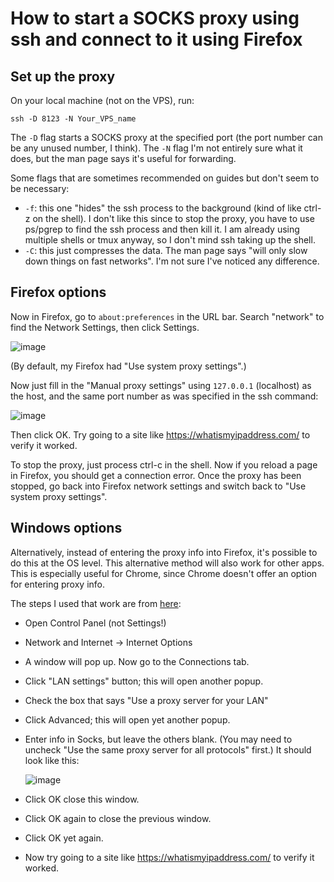 # How to start a SOCKS proxy using ssh and connect to it using Firefox

## Set up the proxy

On your local machine (not on the VPS), run:

```
ssh -D 8123 -N Your_VPS_name
```

The `-D` flag starts a SOCKS proxy at the specified port (the port number can be any unused number, I think).
The `-N` flag I'm not entirely sure what it does, but the man page says it's useful for forwarding.

Some flags that are sometimes recommended on guides but don't seem to be necessary:

* `-f`: this one "hides" the ssh process to the background (kind of like ctrl-z on the shell).
  I don't like this since to stop the proxy, you have to use ps/pgrep to find the ssh process and then kill it.
  I am already using multiple shells or tmux anyway, so I don't mind ssh taking up the shell.
* `-C`: this just compresses the data. The man page says "will only slow down things on fast networks". I'm not
  sure I've noticed any difference.

## Firefox options

Now in Firefox, go to `about:preferences` in the URL bar.
Search "network" to find the Network Settings, then click Settings.

![image](https://user-images.githubusercontent.com/1450515/143175876-aa321b75-a76f-486c-9e57-1c6d7b9b5c69.png)

(By default, my Firefox had "Use system proxy settings".)

Now just fill in the "Manual proxy settings" using `127.0.0.1` (localhost) as the host, and the same port number as was specified in the ssh command:

![image](https://user-images.githubusercontent.com/1450515/143175993-11e39ee9-e014-423f-b547-3704bbd3129c.png)

Then click OK. Try going to a site like https://whatismyipaddress.com/ to verify it worked.

To stop the proxy, just process ctrl-c in the shell. Now if you reload a page in Firefox, you should get a connection error.
Once the proxy has been stopped, go back into Firefox network settings and switch back to "Use system proxy settings".

## Windows options

Alternatively, instead of entering the proxy info into Firefox, it's possible to do this at the OS level.
This alternative method will also work for other apps.  This is especially useful for Chrome, since
Chrome doesn't offer an option for entering proxy info.

The steps I used that work are from [here](https://www.reddit.com/r/techsupport/comments/4j0l35/windows_10_route_all_traffic_through_socks5_proxy/d333zxc/):

* Open Control Panel (not Settings!)
* Network and Internet -> Internet Options
* A window will pop up. Now go to the Connections tab.
* Click "LAN settings" button; this will open another popup.
* Check the box that says "Use a proxy server for your LAN"
* Click Advanced; this will open yet another popup.
* Enter info in Socks, but leave the others blank. (You may need to uncheck "Use the same proxy server for all protocols" first.) It should look like this:

  ![image](https://user-images.githubusercontent.com/1450515/143207129-9fde4a05-42a2-42f0-b265-21d908b628b3.png)

* Click OK close this window.
* Click OK again to close the previous window.
* Click OK yet again.
* Now try going to a site like https://whatismyipaddress.com/ to verify it worked.
